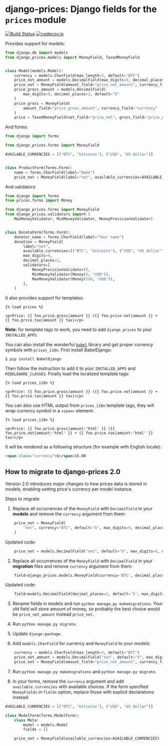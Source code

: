 django-prices: Django fields for the `prices` module
====================================================

[![Build Status](https://secure.travis-ci.org/mirumee/django-prices.png)](https://travis-ci.org/mirumee/django-prices) [![codecov.io](https://img.shields.io/codecov/c/github/mirumee/django-prices/master.svg)](http://codecov.io/github/mirumee/django-prices?branch=master)

Provides support for models:

```python
from django.db import models
from django_prices.models import MoneyField, TaxedMoneyField


class Model(models.Model):
    currency = models.CharField(max_length=3, default="BTC")
    price_net_amount = models.DecimalField(max_digits=9, decimal_places=2, default="5")
    price_net = MoneyField(amount_field="price_net_amount", currency_field="currency")
    price_gross_amount = models.DecimalField(
        max_digits=9, decimal_places=2, default="5"
    )
    price_gross = MoneyField(
        amount_field="price_gross_amount", currency_field="currency"
    )
    price = TaxedMoneyField(net_field="price_net", gross_field="price_gross")
```

And forms:

```python
from django import forms

from django_prices.forms import MoneyField

AVAILABLE_CURRENCIES = [("BTC", "bitcoins"), ("USD", "US dollar")]


class ProductForm(forms.Form):
    name = forms.CharField(label="Name")
    price_net = MoneyField(label="net", available_currencies=AVAILABLE_CURRENCIES)
```

And validators:

```python
from django import forms
from prices.forms import Money

from django_prices.forms import MoneyField
from django_prices.validators import (
    MaxMoneyValidator, MinMoneyValidator, MoneyPrecisionValidator)


class DonateForm(forms.Form):
    donator_name = forms.CharField(label="Your name")
    donation = MoneyField(
        label="net",
        available_currencies=[("BTC", "bitcoins"), ("USD", "US dollar")],
        max_digits=9,
        decimal_places=2,
        validators=[
            MoneyPrecisionValidator(),
            MinMoneyValidator(Money(5, "USD")),
            MaxMoneyValidator(Money(500, "USD")),
        ],
    )
```

It also provides support for templates:

```html+django
{% load prices %}

<p>Price: {{ foo.price.gross|amount }} ({{ foo.price.net|amount }} + {{ foo.price.tax|amount }} tax)</p>
```

**Note:** for template tags to work, you need to add `django_prices` to your `INSTALLED_APPS`.

You can also install the wonderful [`babel`](http://babel.pocoo.org/) library and get proper currency symbols with `prices_i18n`. First install BabelDjango:

```
$ pip install BabelDjango
```

Then follow the instruction to add it to your `INSTALLED_APPS` and `MIDDLEWARE_CLASSES`. Finally load the localized template tags:

```html+django
{% load prices_i18n %}

<p>Price: {{ foo.price.gross|amount }} ({{ foo.price.net|amount }} + {{ foo.price.tax|amount }} tax)</p>
```

You can also use HTML output from `prices_i18n` template tags, they will wrap currency symbol in a `<span>` element:

```html+django
{% load prices_i18n %}

<p>Price: {{ foo.price.gross|amount:'html' }} ({{ foo.price.net|amount:'html' }} + {{ foo.price.tax|amount:'html' }} tax)</p>
```

It will be rendered as a following structure (for example with English locale):

```html
<span class="currency">$</span>15.00
```

## How to migrate to django-prices 2.0

Version 2.0 introduces major changes to how prices data is stored in models, enabling setting price's currency per model instance.

Steps to migrate:

1. Replace all occurrences of the `MoneyField` with `DecimalField` in your **models** and remove the `currency` argument from them:
```python
    price_net = MoneyField(
        "net", currency="BTC", default="5", max_digits=9, decimal_places=2
    )
```
Updated code:
```python
    price_net = models.DecimalField("net", default="5", max_digits=9, decimal_places=2)
```

2. Replace all occurrences of the `MoneyField` with `DecimalField` in your **migration** files and remove `currency` argument from them:
```python
    field=django_prices.models.MoneyField(currency='BTC', decimal_places=2, default='5', max_digits=9, verbose_name='net')
```
Updated code:
```python
    field=models.DecimalField(decimal_places=2, default='5', max_digits=9, verbose_name='net')
```

3. Rename fields in models and run `python manage.py makemigrations`. Your old field will store amount of money, so probably the best choice would be `price_net_amount` instead `price_net`.

4. Run `python manage.py migrate`.

5. Update `django-package`.

6. Add `models.CharField` for currency and `MoneyField` to your models:
```python
    currency = models.CharField(max_length=3, default="BTC")
    price_net_amount = models.DecimalField("net", default="5", max_digits=9, decimal_places=2)
    price_net = MoneyField(amount_field="price_net_amount", currency_field="currency")
```

7. Run `python manage.py makemigrations` and `python manage.py migrate`.

8. In your forms, remove the `currency` argument and add `available_currencies` with available choices. If the form specified `MoneyFields` in `fields` option, replace those with explicit declarations instead:
```python
AVAILABLE_CURRENCIES = [("BTC", "bitcoins"), ("USD", "US dollar")]

class ModelForm(forms.ModelForm):
    class Meta:
        model = models.Model
        fields = []

    price_net = MoneyField(available_currencies=AVAILABLE_CURRENCIES)
```

